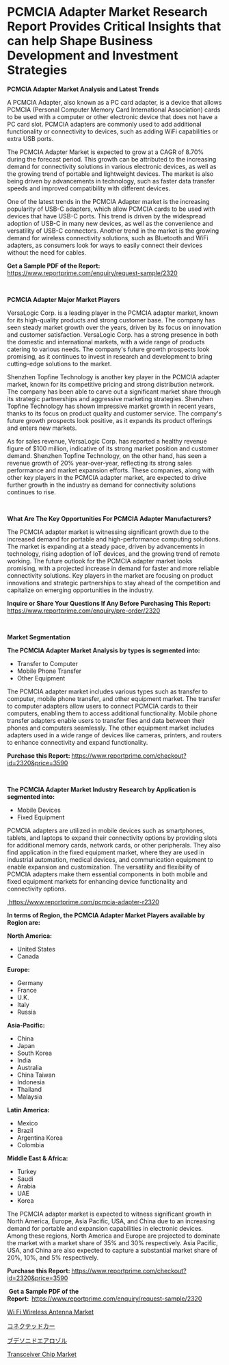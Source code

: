 <p><h1>PCMCIA Adapter Market Research Report Provides Critical Insights that can help Shape Business Development and Investment Strategies</h1></p><p><strong>PCMCIA Adapter Market Analysis and Latest Trends</strong></p>
<p><p>A PCMCIA Adapter, also known as a PC card adapter, is a device that allows PCMCIA (Personal Computer Memory Card International Association) cards to be used with a computer or other electronic device that does not have a PC card slot. PCMCIA adapters are commonly used to add additional functionality or connectivity to devices, such as adding WiFi capabilities or extra USB ports.</p><p>The PCMCIA Adapter Market is expected to grow at a CAGR of 8.70% during the forecast period. This growth can be attributed to the increasing demand for connectivity solutions in various electronic devices, as well as the growing trend of portable and lightweight devices. The market is also being driven by advancements in technology, such as faster data transfer speeds and improved compatibility with different devices.</p><p>One of the latest trends in the PCMCIA Adapter market is the increasing popularity of USB-C adapters, which allow PCMCIA cards to be used with devices that have USB-C ports. This trend is driven by the widespread adoption of USB-C in many new devices, as well as the convenience and versatility of USB-C connectors. Another trend in the market is the growing demand for wireless connectivity solutions, such as Bluetooth and WiFi adapters, as consumers look for ways to easily connect their devices without the need for cables.</p></p>
<p><strong>Get a Sample PDF of the Report:&nbsp;</strong> <a href="https://www.reportprime.com/enquiry/request-sample/2320">https://www.reportprime.com/enquiry/request-sample/2320</a></p>
<p>&nbsp;</p>
<p><strong>PCMCIA Adapter Major Market Players</strong></p>
<p><p>VersaLogic Corp. is a leading player in the PCMCIA adapter market, known for its high-quality products and strong customer base. The company has seen steady market growth over the years, driven by its focus on innovation and customer satisfaction. VersaLogic Corp. has a strong presence in both the domestic and international markets, with a wide range of products catering to various needs. The company's future growth prospects look promising, as it continues to invest in research and development to bring cutting-edge solutions to the market.</p><p>Shenzhen Topfine Technology is another key player in the PCMCIA adapter market, known for its competitive pricing and strong distribution network. The company has been able to carve out a significant market share through its strategic partnerships and aggressive marketing strategies. Shenzhen Topfine Technology has shown impressive market growth in recent years, thanks to its focus on product quality and customer service. The company's future growth prospects look positive, as it expands its product offerings and enters new markets.</p><p>As for sales revenue, VersaLogic Corp. has reported a healthy revenue figure of $100 million, indicative of its strong market position and customer demand. Shenzhen Topfine Technology, on the other hand, has seen a revenue growth of 20% year-over-year, reflecting its strong sales performance and market expansion efforts. These companies, along with other key players in the PCMCIA adapter market, are expected to drive further growth in the industry as demand for connectivity solutions continues to rise.</p></p>
<p>&nbsp;</p>
<p><strong>What Are The Key Opportunities For PCMCIA Adapter Manufacturers?</strong></p>
<p><p>The PCMCIA adapter market is witnessing significant growth due to the increased demand for portable and high-performance computing solutions. The market is expanding at a steady pace, driven by advancements in technology, rising adoption of IoT devices, and the growing trend of remote working. The future outlook for the PCMCIA adapter market looks promising, with a projected increase in demand for faster and more reliable connectivity solutions. Key players in the market are focusing on product innovations and strategic partnerships to stay ahead of the competition and capitalize on emerging opportunities in the industry.</p></p>
<p><strong>Inquire or Share Your Questions If Any Before Purchasing This Report:</strong> <a href="https://www.reportprime.com/enquiry/pre-order/2320">https://www.reportprime.com/enquiry/pre-order/2320</a></p>
<p>&nbsp;</p>
<p><strong>Market Segmentation</strong></p>
<p><strong>The PCMCIA Adapter Market Analysis by types is segmented into:</strong></p>
<p><ul><li>Transfer to Computer</li><li>Mobile Phone Transfer</li><li>Other Equipment</li></ul></p>
<p><p>The PCMCIA adapter market includes various types such as transfer to computer, mobile phone transfer, and other equipment market. The transfer to computer adapters allow users to connect PCMCIA cards to their computers, enabling them to access additional functionality. Mobile phone transfer adapters enable users to transfer files and data between their phones and computers seamlessly. The other equipment market includes adapters used in a wide range of devices like cameras, printers, and routers to enhance connectivity and expand functionality.</p></p>
<p><strong>Purchase this Report:&nbsp;</strong><a href="https://www.reportprime.com/checkout?id=2320&price=3590">https://www.reportprime.com/checkout?id=2320&price=3590</a></p>
<p>&nbsp;</p>
<p><strong>The PCMCIA Adapter Market Industry Research by Application is segmented into:</strong></p>
<p><ul><li>Mobile Devices</li><li>Fixed Equipment</li></ul></p>
<p><p>PCMCIA adapters are utilized in mobile devices such as smartphones, tablets, and laptops to expand their connectivity options by providing slots for additional memory cards, network cards, or other peripherals. They also find application in the fixed equipment market, where they are used in industrial automation, medical devices, and communication equipment to enable expansion and customization. The versatility and flexibility of PCMCIA adapters make them essential components in both mobile and fixed equipment markets for enhancing device functionality and connectivity options.</p></p>
<p><a href="https://www.reportprime.com/pcmcia-adapter-r2320">&nbsp;https://www.reportprime.com/pcmcia-adapter-r2320</a></p>
<p><strong>In terms of Region, the PCMCIA Adapter Market Players available by Region are:</strong></p>
<p>
    <p> <strong> North America: </strong>
        <ul>
            <li>United States</li>
            <li>Canada</li>
        </ul>
        </p> 
    <p> <strong> Europe: </strong>
        <ul>
            <li>Germany</li>
            <li>France</li>
            <li>U.K.</li>
            <li>Italy</li>
            <li>Russia</li>
        </ul>
        </p> 
    <p> <strong> Asia-Pacific: </strong>
        <ul>
            <li>China</li>
            <li>Japan</li>
            <li>South Korea</li>
            <li>India</li>
            <li>Australia</li>
            <li>China Taiwan</li>
            <li>Indonesia</li>
            <li>Thailand</li>
            <li>Malaysia</li>
        </ul>
        </p> 
    <p> <strong> Latin America: </strong>
        <ul>
            <li>Mexico</li>
            <li>Brazil</li>
            <li>Argentina Korea</li>
            <li>Colombia</li>
        </ul>
        </p> 
    <p> <strong> Middle East & Africa: </strong>
        <ul>
            <li>Turkey</li>
            <li>Saudi</li>
            <li>Arabia</li>
            <li>UAE</li>
            <li>Korea</li>
        </ul>
    </p>
    </p>
<p><p>The PCMCIA adapter market is expected to witness significant growth in North America, Europe, Asia Pacific, USA, and China due to an increasing demand for portable and expansion capabilities in electronic devices. Among these regions, North America and Europe are projected to dominate the market with a market share of 35% and 30% respectively. Asia Pacific, USA, and China are also expected to capture a substantial market share of 20%, 10%, and 5% respectively.</p></p>
<p><strong>Purchase this Report: </strong><a href="https://www.reportprime.com/checkout?id=2320&price=3590">https://www.reportprime.com/checkout?id=2320&price=3590</a></p>
<p>&nbsp;<strong>Get a Sample PDF of the Report:&nbsp;&nbsp;</strong><a href="https://www.reportprime.com/enquiry/request-sample/2320">https://www.reportprime.com/enquiry/request-sample/2320</a></p>
<p><strong></strong></p>
<p><p><a href="https://github.com/lorenzaSchmeler/Market-Research-Report-List-1/blob/main/wi-fi-wireless-antenna-market.md">Wi Fi Wireless Antenna Market</a></p><p><a href="https://github.com/SimeonBode1/Market-Research-Report-List-1/blob/main/831470172191.md">コネクテッドカー</a></p><p><a href="https://github.com/leigh4852023/Market-Research-Report-List-1/blob/main/444581472190.md">ブデソニドエアロゾル</a></p><p><a href="https://github.com/ruddyyedelwadw/Market-Research-Report-List-2/blob/main/transceiver-chip-market.md">Transceiver Chip Market</a></p></p>